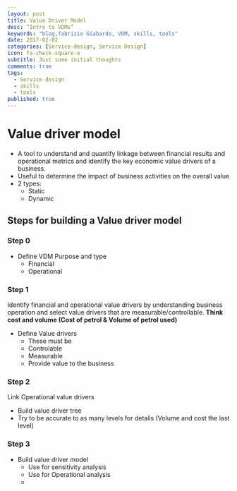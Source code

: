```yaml
---
layout: post
title: Value Driver Model
desc: “Intro to VDMs”
keywords: "blog,fabrizio Giabardo, VDM, skills, tools"
date: 2017-02-02
categories: [Service-design, Service Design]
icon: fa-check-square-o
subtitle: Just some initial thoughts
comments: true
tags:
  - Service design
  - skills
  - tools
published: true
---
```



# Value driver model
 * A tool to understand and quantify linkage between financial results and operational metrics and identify the key economic value drivers of a business.
 * Useful to determine the impact of business activities on the overall value
 * 2 types:
   *   Static
   *   Dynamic
   
  
## Steps for building a Value driver model
### Step 0
 - Define VDM Purpose and type
    - Financial
    - Operational 

### Step 1
Identify financial and operational value drivers by understanding business operation and select value drivers that are measurable/controllable.
**Think cost and volume (Cost of petrol & Volume of petrol used)**
 - Define Value drivers
    - These must be
    - Controlable
    - Measurable
    - Provide value to the business
    
### Step 2
Link Operational value drivers
- Build value driver tree
- Try to be accurate to as many levels for details (Volume and cost the last level)

### Step 3
- Build value driver model 
   - Use for sensitivity analysis
   - Use for Operational analysis
   - 
   
